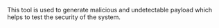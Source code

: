 This tool is used to generate malicious and undetectable payload which helps to test the security of the system.
